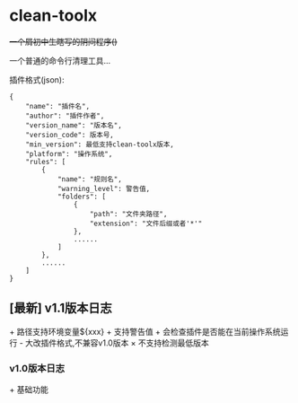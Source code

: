 # clean-toolx

~~一个屑初中生瞎写的阴间程序()~~

一个普通的命令行清理工具...

插件格式(json):
```
{
	"name": "插件名",
	"author": "插件作者",
	"version_name": "版本名",
	"version_code": 版本号,
	"min_version": 最低支持clean-toolx版本,
	"platform": "操作系统",
	"rules": [
		{
			"name": "规则名",
			"warning_level": 警告值,
			"folders": [
				{
					"path": "文件夹路径",
					"extension": "文件后缀或者'*'"
				},
				......
			]
		},
		......
	]
}
```

## [最新] v1.1版本日志
\+ 路径支持环境变量${xxx}
\+ 支持警告值
\+ 会检查插件是否能在当前操作系统运行
\-  大改插件格式,不兼容v1.0版本
× 不支持检测最低版本

### v1.0版本日志
\+ 基础功能